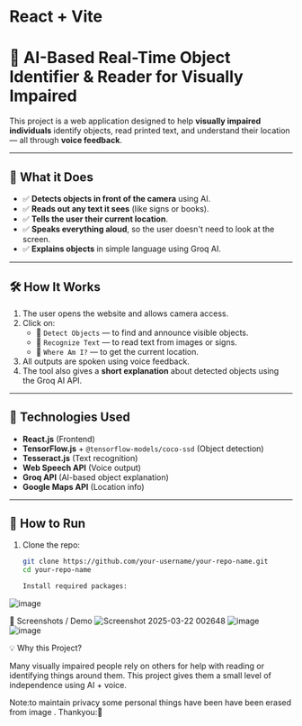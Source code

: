 # React + Vite
# 🎯 AI-Based Real-Time Object Identifier & Reader for Visually Impaired

This project is a web application designed to help **visually impaired individuals** identify objects, read printed text, and understand their location — all through **voice feedback**.

---

## 🧠 What it Does

- ✅ **Detects objects in front of the camera** using AI.
- ✅ **Reads out any text it sees** (like signs or books).
- ✅ **Tells the user their current location**.
- ✅ **Speaks everything aloud**, so the user doesn't need to look at the screen.
- ✅ **Explains objects** in simple language using Groq AI.

---

## 🛠️ How It Works

1. The user opens the website and allows camera access.
2. Click on:
   - 🔹 `Detect Objects` — to find and announce visible objects.
   - 🔹 `Recognize Text` — to read text from images or signs.
   - 🔹 `Where Am I?` — to get the current location.
3. All outputs are spoken using voice feedback.
4. The tool also gives a **short explanation** about detected objects using the Groq AI API.

---

## 🔧 Technologies Used

- **React.js** (Frontend)
- **TensorFlow.js** + `@tensorflow-models/coco-ssd` (Object detection)
- **Tesseract.js** (Text recognition)
- **Web Speech API** (Voice output)
- **Groq API** (AI-based object explanation)
- **Google Maps API** (Location info)

---

## 🚀 How to Run

1. Clone the repo:
   ```bash
   git clone https://github.com/your-username/your-repo-name.git
   cd your-repo-name

   Install required packages:
![image](https://github.com/user-attachments/assets/f000b27e-b73c-4ade-b3ac-66d70e685ddf)

📸 Screenshots / Demo
![Screenshot 2025-03-22 002648](https://github.com/user-attachments/assets/739778e2-676a-4343-8b05-ef8b6c44eb7b)
![image](https://github.com/user-attachments/assets/ca6e8a63-03fe-4560-9077-014fd90f1f67)
![image](https://github.com/user-attachments/assets/9fe88eec-51ca-48b1-a738-7b4089ab318a)




💡 Why this Project?

Many visually impaired people rely on others for help with reading or identifying things around them.
This project gives them a small level of independence using AI + voice.


Note:to maintain privacy some personal things have been have been erased from image .
Thankyou:🙏


